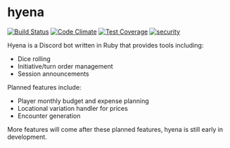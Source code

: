 # hyena
[![Build Status](https://travis-ci.org/amclees/hyena.svg?branch=master)](https://travis-ci.org/amclees/hyena) [![Code Climate](https://codeclimate.com/github/amclees/hyena/badges/gpa.svg)](https://codeclimate.com/github/amclees/hyena) [![Test Coverage](https://codeclimate.com/github/amclees/hyena/badges/coverage.svg)](https://codeclimate.com/github/amclees/hyena/coverage) [![security](https://hakiri.io/github/amclees/hyena/master.svg)](https://hakiri.io/github/amclees/hyena/master)

Hyena is a Discord bot written in Ruby that provides tools including:
* Dice rolling
* Initiative/turn order management
* Session announcements

Planned features include:
* Player monthly budget and expense planning
* Locational variation handler for prices
* Encounter generation

More features will come after these planned features, hyena is still early in development.
